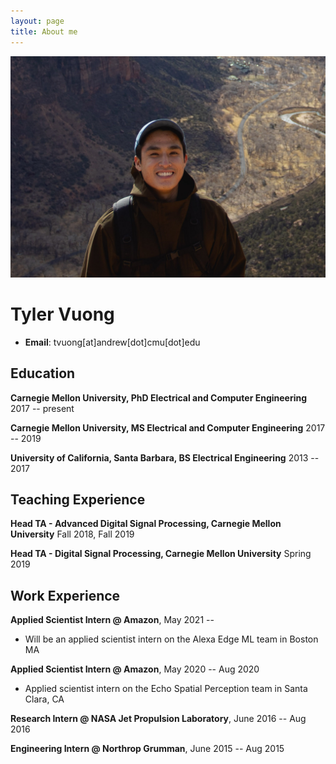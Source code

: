 ```yaml
---
layout: page
title: About me
---
```


![Me](/assets/img/utah_me.JPG)
<!-- The (first) h1 will be used as the <title> of the HTML page -->
# Tyler Vuong

<!-- The unordered list immediately after the h1 will be formatted on a single
line. It is intended to be used for contact details -->
- **Email**: tvuong[at]andrew[dot]cmu[dot]edu

## Education

  **Carnegie Mellon University, PhD Electrical and Computer Engineering**\
 <span>2017 -- present</span>

  <span>**Carnegie Mellon University, MS Electrical and Computer Engineering**</span>
 <span>2017 -- 2019</span>

  <span>**University of California, Santa Barbara, BS Electrical Engineering**</span>
 <span>2013 -- 2017</span>

## Teaching Experience

<!-- You have to wrap the "left" and "right" half of these headings in spans by
hand -->
 <span>**Head TA - Advanced Digital Signal Processing, Carnegie Mellon University**</span> <span>Fall 2018, Fall 2019 </span>
 
 <span>**Head TA - Digital Signal Processing, Carnegie Mellon University**</span> <span>Spring 2019 </span>

## Work Experience

<!-- You have to wrap the "left" and "right" half of these headings in spans by
hand -->
<span>**Applied Scientist Intern @ Amazon**, </span> <span>May 2021 -- </span>

- Will be an applied scientist intern on the Alexa Edge ML team in Boston MA

 <span>**Applied Scientist Intern @ Amazon**, </span> <span>May 2020 -- Aug 2020</span>
- Applied scientist intern on the Echo Spatial Perception team in Santa Clara, CA

<span>**Research Intern @ NASA Jet Propulsion Laboratory**, </span> <span>June 2016 -- Aug 2016</span>

<span>**Engineering Intern @ Northrop Grumman**, </span> <span>June 2015 -- Aug 2015</span>


